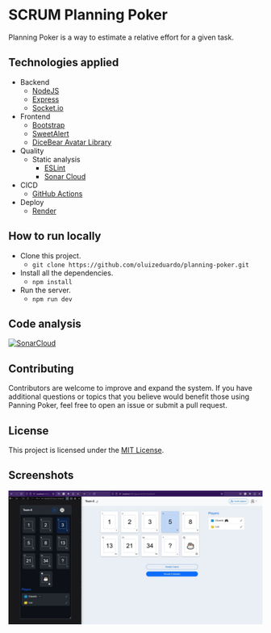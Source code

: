 # SCRUM Planning Poker
Planning Poker is a way to estimate a relative effort for a given task.

## Technologies applied
- Backend
    - [NodeJS](https://nodejs.org/en)
    - [Express](https://expressjs.com/)
    - [Socket.io](https://socket.io/)
- Frontend
    - [Bootstrap](https://getbootstrap.com/)
    - [SweetAlert](https://sweetalert.js.org/)
    - [DiceBear Avatar Library](https://www.dicebear.com/)
- Quality
    - Static analysis
        - [ESLint](https://eslint.org/)
        - [Sonar Cloud](https://sonarcloud.io/summary/new_code?id=oluizeduardo_planning-poker)
- CICD
    - [GitHub Actions](https://docs.github.com/en/actions)
- Deploy
    - [Render](https://render.com/)  

## How to run locally
- Clone this project.
    - `git clone https://github.com/oluizeduardo/planning-poker.git`
- Install all the dependencies.
    - `npm install`
- Run the server.
    - `npm run dev`

## Code analysis
[![SonarCloud](https://sonarcloud.io/images/project_badges/sonarcloud-black.svg)](https://sonarcloud.io/summary/new_code?id=oluizeduardo_planning-poker)

## Contributing
Contributors are welcome to improve and expand the system.
If you have additional questions or topics that you believe would benefit those using Panning Poker, feel free to open an issue or submit a pull request.

## License
This project is licensed under the [MIT License](https://github.com/oluizeduardo/planning-poker/blob/master/LICENSE).

## Screenshots
<div align="center">
  <a href="https://planning-poker-5jpk.onrender.com/" target="_blank">
    <img src="https://github.com/oluizeduardo/planning-poker/blob/main/images/planning_poker_screenshot.JPG">
  </a>  
</div align="center">

